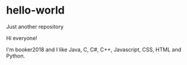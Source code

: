 # hello-world
Just another repository

Hi everyone!

I'm booker2018 and I like Java, C, C#, C++, Javascript, CSS, HTML and Python. 
